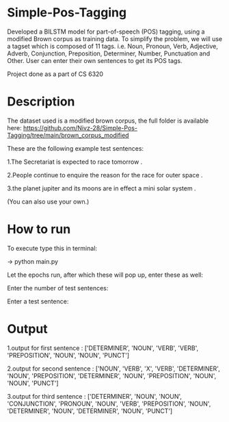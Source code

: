 # Simple-Pos-Tagging

Developed a BILSTM model for part-of-speech (POS) tagging, using a modified Brown corpus as training data. To simplify the problem, we will use a tagset which is composed of 11 tags. i.e. Noun, Pronoun, Verb, Adjective, Adverb, Conjunction, Preposition, Determiner, Number, Punctuation and Other. User can enter their own sentences to get its POS tags.

Project done as a part of CS 6320

# Description

The dataset used is a modified brown corpus, the full folder is available here: https://github.com/Nivz-28/Simple-Pos-Tagging/tree/main/brown_corpus_modified

These are the following example test sentences:

1.The Secretariat is expected to race tomorrow .

2.People continue to enquire the reason for the race for outer space .

3.the planet jupiter and its moons are in effect a mini solar system .

(You can also use your own.)

# How to run
To execute type this in terminal:

-> python main.py

Let the epochs run, after which these will pop up, enter these as well:

Enter the number of test sentences:

Enter a test sentence:


# Output
1.output for first sentence : ['DETERMINER', 'NOUN', 'VERB', 'VERB', 'PREPOSITION', 'NOUN', 'NOUN', 'PUNCT']


2.output for second sentence : ['NOUN', 'VERB', 'X', 'VERB', 'DETERMINER', 'NOUN', 'PREPOSITION', 'DETERMINER', 'NOUN', 'PREPOSITION', 'NOUN', 'NOUN', 'PUNCT']

3.output for third sentence : ['DETERMINER', 'NOUN', 'NOUN', 'CONJUNCTION', 'PRONOUN', 'NOUN', 'VERB', 'PREPOSITION', 'NOUN', 'DETERMINER', 'NOUN', 'DETERMINER', 'NOUN', 'PUNCT']
